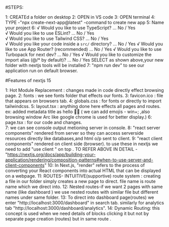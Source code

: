 #STEPS:

1: CREATEd a folder on desktop
2: OPEN in VS code
3: OPEN terminal
4: TYPE -"npx create-next-app@latest" -command to create new app
5: Name your project
6:  √ Would you like to use TypeScript? ... No / Yes    
    √ Would you like to use ESLint? ... No / Yes        
    √ Would you like to use Tailwind CSS? ... No / Yes  
    √ Would you like your code inside a `src/` directory? ... No / Yes
    √ Would you like to use App Router? (recommended) ... No / Yes
    √ Would you like to use Turbopack for next dev? ... No / Yes
    √ Would you like to customize the import alias (@/* by default)? ... No / Yes
    SELECT as shown above,your new folder with nextjs tools will be installed
7: "npm run dev" to see our application run on default browser.





#Features of nextjs 15

1:   Hot Module Replacement   :   changes made in code directly effect browsing page.
2:   fonts        :  we see fonts folder that effects our fonts.
3:   favicon.ico  :  file that appears on browsers tab.
4:   globals.css  :  for fonts or directly to import tailwindcss.
5:   layout.tsx   :  anything done here effects all pages and routes. 
                    ex: added metadata title as hello 👋👋 ( we can add emojis - win+; ,also browsing window Arc like google chrome is used for better display.)
6:   page.tsx     :  for our code and changes.   
7:   we can see console output metioning server in console.
8:   "react server components" rendered from server so they can access serverside resources directly like databases,and html o/p sent to client.
9:   "react client components" rendered on client side (browser). to use these in nextjs we need to add "use client " on top .
TO REFER ABOVE IN DETAIL -"https://nextjs.org/docs/app/building-your-application/rendering/composition-patterns#when-to-use-server-and-client-components"
10:  In Next.js, "render" refers to the process of converting your React components into actual HTML that can be displayed on a webpage.
11:  ROUTES-  INTUITIVE(supportive) route system : creating a file in our folder simply creates a new page to direct.
                                                   file name is route name which we direct into.
12:  Nested routes-if we want 2 pages with same name (like  dashboard ) we use nested routes with similar file but different names under same folder.
13:  To direct into dashboard page(routes) we enter "http://localhost:3000/dashboard" in search tab.
     similarly for analytics tab "http://localhost:3000/dashboard/analytics".
14:  Dynamic Routing: this concept is used when we need details of blocks clicking it but not by separate page creation (routes) but in same route .
